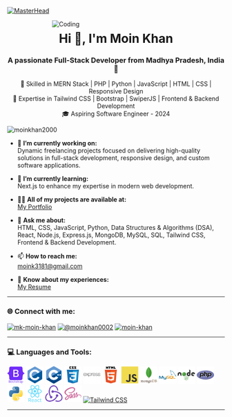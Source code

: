 
[![MasterHead](https://media.licdn.com/dms/image/v2/D5616AQFo9CUDz4Y9gQ/profile-displaybackgroundimage-shrink_350_1400/profile-displaybackgroundimage-shrink_350_1400/0/1687495888116?e=1736985600&v=beta&t=UR-HnLxfgi6p45o535k069vIYp2THd3_PZkX3An53hA)](https://portfolio-mkhan.netlify.app/)

<img align="right" alt="Coding" width="400" src="https://camo.githubusercontent.com/73c19a91140cced4ecd72d62dd206539bc56ee0dc5131030d7f18158c959e871/68747470733a2f2f63646e2e6472696262626c652e636f6d2f75736572732f313131383337362f73637265656e73686f74732f333630343138362f646576656c6f7065722d6472696262626c652e676966" />


<h1 align="center">Hi 👋, I'm Moin Khan</h1>
<h3 align="center">A passionate Full-Stack Developer from Madhya Pradesh, India 🚀</h3>

<p align="center">
🌟 Skilled in MERN Stack | PHP | Python | JavaScript | HTML | CSS | Responsive Design <br/>
🎨 Expertise in Tailwind CSS | Bootstrap | SwiperJS | Frontend & Backend Development <br/>
🎓 Aspiring Software Engineer - 2024
</p>


<p align="left"> 
  <img src="https://komarev.com/ghpvc/?username=moinkhan2000&label=Profile%20views&color=0e75b6&style=flat" alt="moinkhan2000" /> 
</p>

- 🔭 **I’m currently working on:**  
  Dynamic freelancing projects focused on delivering high-quality solutions in full-stack development, responsive design, and custom software applications.

- 🌱 **I’m currently learning:**  
  Next.js to enhance my expertise in modern web development.

- 👨‍💻 **All of my projects are available at:**  
  [My Portfolio](https://portfolio-mkhan.netlify.app/)

- 💬 **Ask me about:**  
  HTML, CSS, JavaScript, Python, Data Structures & Algorithms (DSA), React, Node.js, Express.js, MongoDB, MySQL, SQL, Tailwind CSS, Frontend & Backend Development.

- 📫 **How to reach me:**  
  moink3181@gmail.com

- 📄 **Know about my experiences:**  
  [My Resume](https://www.canva.com/design/DAGUMFjaTDw/sPgreRLhuargC7tH-f4uFw/view?utm_content=DAGUMFjaTDw&utm_campaign=designshare&utm_medium=link&utm_source=editor)

---

<h3 align="left">🌐 Connect with me:</h3>
<p align="left">
  <a href="https://linkedin.com/in/mk-moin-khan" target="blank"><img align="center" src="https://raw.githubusercontent.com/rahuldkjain/github-profile-readme-generator/master/src/images/icons/Social/linked-in-alt.svg" alt="mk-moin-khan" height="30" width="40" /></a>
  <a href="https://www.youtube.com/@moinkhan0002" target="blank"><img align="center" src="https://raw.githubusercontent.com/rahuldkjain/github-profile-readme-generator/master/src/images/icons/Social/youtube.svg" alt="@moinkhan0002" height="30" width="40" /></a>
  <a href="https://leetcode.com/u/moin-khan/" target="blank"><img align="center" src="https://raw.githubusercontent.com/rahuldkjain/github-profile-readme-generator/master/src/images/icons/Social/leet-code.svg" alt="moin-khan" height="30" width="40" /></a>
</p>

---

<h3 align="left">💻 Languages and Tools:</h3>
<p align="left">
  <a href="https://getbootstrap.com" target="_blank" rel="noreferrer"><img src="https://raw.githubusercontent.com/devicons/devicon/master/icons/bootstrap/bootstrap-plain-wordmark.svg" alt="Bootstrap" width="40" height="40"/></a>
  <a href="https://www.cprogramming.com/" target="_blank" rel="noreferrer"><img src="https://raw.githubusercontent.com/devicons/devicon/master/icons/c/c-original.svg" alt="C" width="40" height="40"/></a>
  <a href="https://www.w3schools.com/cpp/" target="_blank" rel="noreferrer"><img src="https://raw.githubusercontent.com/devicons/devicon/master/icons/cplusplus/cplusplus-original.svg" alt="C++" width="40" height="40"/></a>
  <a href="https://www.w3schools.com/css/" target="_blank" rel="noreferrer"><img src="https://raw.githubusercontent.com/devicons/devicon/master/icons/css3/css3-original-wordmark.svg" alt="CSS3" width="40" height="40"/></a>
  <a href="https://expressjs.com" target="_blank" rel="noreferrer"><img src="https://raw.githubusercontent.com/devicons/devicon/master/icons/express/express-original-wordmark.svg" alt="Express.js" width="40" height="40"/></a>
  <a href="https://www.w3.org/html/" target="_blank" rel="noreferrer"><img src="https://raw.githubusercontent.com/devicons/devicon/master/icons/html5/html5-original-wordmark.svg" alt="HTML5" width="40" height="40"/></a>
  <a href="https://developer.mozilla.org/en-US/docs/Web/JavaScript" target="_blank" rel="noreferrer"><img src="https://raw.githubusercontent.com/devicons/devicon/master/icons/javascript/javascript-original.svg" alt="JavaScript" width="40" height="40"/></a>
  <a href="https://www.mongodb.com/" target="_blank" rel="noreferrer"><img src="https://raw.githubusercontent.com/devicons/devicon/master/icons/mongodb/mongodb-original-wordmark.svg" alt="MongoDB" width="40" height="40"/></a>
  <a href="https://www.mysql.com/" target="_blank" rel="noreferrer"><img src="https://raw.githubusercontent.com/devicons/devicon/master/icons/mysql/mysql-original-wordmark.svg" alt="MySQL" width="40" height="40"/></a>
  <a href="https://nodejs.org" target="_blank" rel="noreferrer"><img src="https://raw.githubusercontent.com/devicons/devicon/master/icons/nodejs/nodejs-original-wordmark.svg" alt="Node.js" width="40" height="40"/></a>
  <a href="https://www.php.net" target="_blank" rel="noreferrer"><img src="https://raw.githubusercontent.com/devicons/devicon/master/icons/php/php-original.svg" alt="PHP" width="40" height="40"/></a>
  <a href="https://www.python.org" target="_blank" rel="noreferrer"><img src="https://raw.githubusercontent.com/devicons/devicon/master/icons/python/python-original.svg" alt="Python" width="40" height="40"/></a>
  <a href="https://reactjs.org/" target="_blank" rel="noreferrer"><img src="https://raw.githubusercontent.com/devicons/devicon/master/icons/react/react-original-wordmark.svg" alt="React.js" width="40" height="40"/></a>
  <a href="https://redux.js.org" target="_blank" rel="noreferrer"><img src="https://raw.githubusercontent.com/devicons/devicon/master/icons/redux/redux-original.svg" alt="Redux" width="40" height="40"/></a>
  <a href="https://sass-lang.com" target="_blank" rel="noreferrer"><img src="https://raw.githubusercontent.com/devicons/devicon/master/icons/sass/sass-original.svg" alt="SASS" width="40" height="40"/></a>
  <a href="https://tailwindcss.com/" target="_blank" rel="noreferrer"><img src="https://www.vectorlogo.zone/logos/tailwindcss/tailwindcss-icon.svg" alt="Tailwind CSS" width="40" height="40"/></a>
</p>

---

